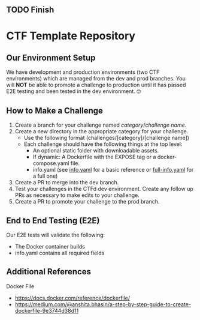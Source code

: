 
## TODO Finish

# CTF Template Repository 

## Our Environment Setup  
We have development and production environments (two CTF environments) which are managed from the dev and prod branches. You will **NOT** be able to promote a challenge to production until it has passed E2E testing and been tested in the dev environment. 🤓

## How to Make a Challenge
1. Create a branch for your challenge named *category*/*challenge name*.
2. Create a new directory in the appropriate category for your challenge.
    - Use the following format (challenges/[category]/[challenge name])
    - Each challenge should have the following things at the top level:
        - An optional static folder with downloadable assets.
        - If dynamic: A Dockerfile with the EXPOSE tag or a docker-compose.yaml file.
        - info.yaml (see [info.yaml](./refs/info.yaml) for a basic reference or [full-info.yaml](./refs/full-info.yaml) for a full one)
3. Create a PR to merge into the dev branch.
4. Test your challenges in the CTFd dev environment. Create any follow up PRs as necessary to make edits to your challenge. 
5. Create a PR to promote your challenge to the prod branch.


## End to End Testing (E2E)
Our E2E tests will validate the following:
- The Docker container builds 
- info.yaml contains all required fields 

## Additional References
Docker File
- https://docs.docker.com/reference/dockerfile/
- https://medium.com/@anshita.bhasin/a-step-by-step-guide-to-create-dockerfile-9e3744d38d11
